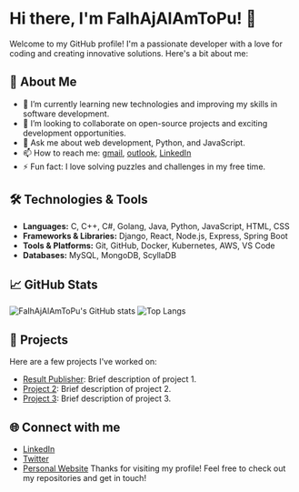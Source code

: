 # Hi there, I'm FaIhAjAlAmToPu! 👋 
Welcome to my GitHub profile! I'm a passionate developer with a love for coding and creating innovative solutions. Here's a bit about me: 
## 🚀 About Me 
- 🌱 I’m currently learning new technologies and improving my skills in software development. 
- 👯 I’m looking to collaborate on open-source projects and exciting development opportunities.
- 💬 Ask me about web development, Python, and JavaScript.
- 📫 How to reach me: [gmail](mailto:faihajnow@gmail.com), [outlook](mailto:faihaj@outlook.com), [LinkedIn](https://www.linkedin.com/in/faihajtopu)
- ⚡ Fun fact: I love solving puzzles and challenges in my free time.
## 🛠️ Technologies & Tools
- **Languages:** C, C++, C#, Golang, Java, Python, JavaScript, HTML, CSS
- **Frameworks & Libraries:** Django, React, Node.js, Express, Spring Boot
- **Tools & Platforms:** Git, GitHub, Docker, Kubernetes, AWS, VS Code
- **Databases:** MySQL, MongoDB, ScyllaDB
## 📈 GitHub Stats 
![FaIhAjAlAmToPu's GitHub stats](https://github-readme-stats.vercel.app/api?username=FaIhAjAlAmToPu&show_icons=true&theme=radical) 
![Top Langs](https://github-readme-stats.vercel.app/api/top-langs/?username=FaIhAjAlAmToPu&layout=compact&theme=radical) 
## 📂 Projects 
Here are a few projects I've worked on: 
- [Result Publisher](https://github.com/FaIhAjAlAmToPu/result_publisher): Brief description of project 1. 
- [Project 2](https://github.com/FaIhAjAlAmToPu/project2): Brief description of project 2.
- [Project 3](https://github.com/FaIhAjAlAmToPu/project3): Brief description of project 3.
## 🌐 Connect with me 
- [LinkedIn](https://www.linkedin.com/in/faihajtopu)
- [Twitter](https://x.com/FaihajTopu)
- [Personal Website](https://faihajalamtopu.github.io/)
Thanks for visiting my profile! Feel free to check out my repositories and get in touch!
